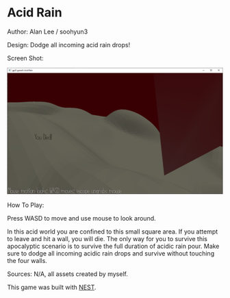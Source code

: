 # Acid Rain

Author: Alan Lee / soohyun3

Design: Dodge all incoming acid rain drops!

Screen Shot:

![Screen Shot](screenshot.png)

How To Play:

Press WASD to move and use mouse to look around.

In this acid world you are confined to this small square area.
If you attempt to leave and hit a wall, you will die.
The only way for you to survive this apocalyptic scenario is to survive the 
full duration of acidic rain pour.
Make sure to dodge all incoming acidic rain drops and survive without touching 
the four walls.

Sources: N/A, all assets created by myself.

This game was built with [NEST](NEST.md).

